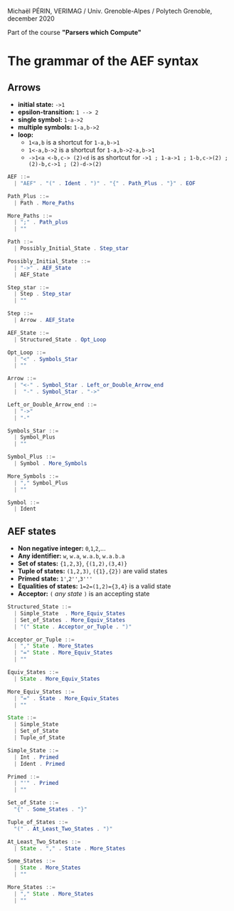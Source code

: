 Michaël PÉRIN, VERIMAG / Univ. Grenoble-Alpes / Polytech Grenoble, december 2020

Part of the course **"Parsers which Compute"**

# The grammar of the AEF syntax

## Arrows

* __initial state:__ `->1`
* __epsilon-transition:__ `1 --> 2`
* __single symbol:__ `1-a->2`
* __multiple symbols:__ `1-a,b->2`
* __loop:__
  - `1<a,b` is a shortcut for `1-a,b->1`
  - `1<-a,b->2` is a shortcut for `1-a,b->2-a,b->1`
  - `->1<a <-b,c-> (2)<d` is as shortcut for `->1 ; 1-a->1 ; 1-b,c->(2) ; (2)-b,c->1 ; (2)-d->(2)`

``` Java
AEF ::=
  | "AEF" . "(" . Ident . ")" . "{" . Path_Plus . "}" . EOF

Path_Plus ::=
  | Path . More_Paths

More_Paths ::=
  | ";" . Path_plus
  | ""

Path ::=
  | Possibly_Initial_State . Step_star

Possibly_Initial_State ::=
  | "->" . AEF_State
  | AEF_State

Step_star ::=
  | Step . Step_star  
  | ""

Step ::=
  | Arrow . AEF_State

AEF_State ::=
  | Structured_State . Opt_Loop

Opt_Loop ::=  
  | "<" . Symbols_Star
  | ""

Arrow ::=
  | "<-" . Symbol_Star . Left_or_Double_Arrow_end
  |  "-" . Symbol_Star . "->"

Left_or_Double_Arrow_end ::=
  | "->"
  | "-"  

Symbols_Star ::=
  | Symbol_Plus
  | ""

Symbol_Plus ::=
  | Symbol . More_Symbols   

More_Symbols ::=  
  | "," Symbol_Plus
  | ""

Symbol ::=
  | Ident
```

## AEF states

* __Non negative integer:__ `0`,`1`,`2`,...
* __Any identifier:__ `w`, `w.a`, `w.a.b`, `w.a.b.a`  
* __Set of states:__ `{1,2,3}`, `{(1,2),(3,4)}`
* __Tuple of states:__ `(1,2,3)`, `({1},{2})` are valid states
* __Primed state:__ `1'`,`2''`,`3'''`
* __Equalities of states:__ `1=2=(1,2)={3,4}` is a valid state
* __Acceptor:__ `(` _any state_ `)` is an accepting state


```Java
Structured_State ::=
  | Simple_State  . More_Equiv_States
  | Set_of_States . More_Equiv_States
  | "(" State . Acceptor_or_Tuple . ")"

Acceptor_or_Tuple ::=
  | "," State . More_States
  | "=" State . More_Equiv_States
  | ""

Equiv_States ::=
  | State . More_Equiv_States

More_Equiv_States ::=
  | "=" . State . More_Equiv_States
  | ""  

State ::=
  | Simple_State
  | Set_of_State
  | Tuple_of_State

Simple_State ::=
  | Int . Primed
  | Ident . Primed

Primed ::=
  | "'" . Primed
  | ""

Set_of_State ::=
  "{" . Some_States . "}"

Tuple_of_States ::=
  "(" . At_Least_Two_States . ")"

At_Least_Two_States ::=   
  | State . "," . State . More_States

Some_States ::=
  | State . More_States
  | ""

More_States ::=
  | "," State . More_States
  | ""
```
